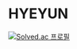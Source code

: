 # HYEYUN
[![Solved.ac
프로필](http://mazassumnida.wtf/api/v2/generate_badge?boj=hydy11)](https://solved.ac/hydy11)

   
   


